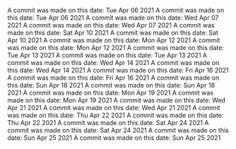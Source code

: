 A commit was made on this date: Tue Apr 06 2021
A commit was made on this date: Tue Apr 06 2021
A commit was made on this date: Wed Apr 07 2021
A commit was made on this date: Wed Apr 07 2021
A commit was made on this date: Sat Apr 10 2021
A commit was made on this date: Sat Apr 10 2021
A commit was made on this date: Mon Apr 12 2021
A commit was made on this date: Mon Apr 12 2021
A commit was made on this date: Tue Apr 13 2021
A commit was made on this date: Tue Apr 13 2021
A commit was made on this date: Wed Apr 14 2021
A commit was made on this date: Wed Apr 14 2021
A commit was made on this date: Fri Apr 16 2021
A commit was made on this date: Fri Apr 16 2021
A commit was made on this date: Sun Apr 18 2021
A commit was made on this date: Sun Apr 18 2021
A commit was made on this date: Mon Apr 19 2021
A commit was made on this date: Mon Apr 19 2021
A commit was made on this date: Wed Apr 21 2021
A commit was made on this date: Wed Apr 21 2021
A commit was made on this date: Thu Apr 22 2021
A commit was made on this date: Thu Apr 22 2021
A commit was made on this date: Sat Apr 24 2021
A commit was made on this date: Sat Apr 24 2021
A commit was made on this date: Sun Apr 25 2021
A commit was made on this date: Sun Apr 25 2021
